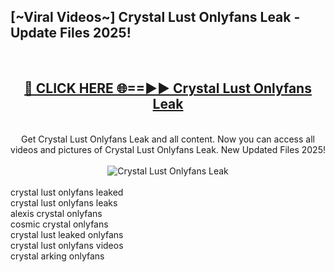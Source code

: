 <h2>[~Viral Videos~] Crystal Lust Onlyfans Leak - Update Files 2025!</h2>
<br>
<div align="center">
<h2><a href="https://betterlinks.top/A2PfLJ" rel="nofollow">🔴 CLICK HERE 🌐==►► Crystal Lust Onlyfans Leak</a></h2>
<br>
Get Crystal Lust Onlyfans Leak and all content. Now you can access all videos and pictures of Crystal Lust Onlyfans Leak. New Updated Files 2025!
<br>
<br>
<a href="https://betterlinks.top/A2PfLJ" rel="nofollow" data-target="animated-image.originalLink"><img src="https://i.ibb.co.com/WyWwxjT/player-gif2.gif" alt="Crystal Lust Onlyfans Leak" style="max-width: 100%; display: inline-block;" data-target="animated-image.originalImage"></a>
</div>
<br>
crystal lust onlyfans leaked<br>
crystal lust onlyfans leaks<br>
alexis crystal onlyfans<br>
cosmic crystal onlyfans<br>
crystal lust leaked onlyfans<br>
crystal lust onlyfans videos<br>
crystal arking onlyfans